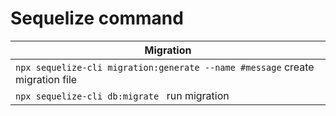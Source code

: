 # Sequelize command

| Migration                                                                    |
| ---------------------------------------------------------------------------- |
| `npx sequelize-cli migration:generate --name #message` create migration file |
| `npx sequelize-cli db:migrate ` run migration                                |
